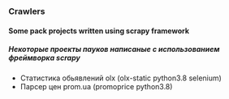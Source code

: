 ### Crawlers
#### Some pack projects written using scrapy framework
##### Некоторые проекты пауков написаные с использованием фреймворка scrapy 

- Статистика обьявлений olx (olx-static python3.8 selenium)
- Парсер цен prom.ua (promoprice python3.8)